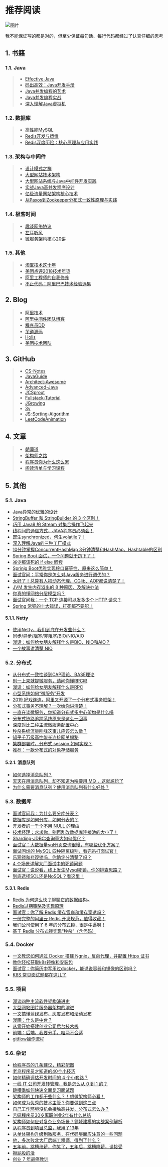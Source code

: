 # 推荐阅读

![图片](https://cdn.jsdelivr.net/gh/wliduo/CDN@master/2019/11/20191120003.jpg)

我不能保证写的都是对的，但至少保证每句话、每行代码都经过了认真仔细的思考

## 1. 书籍

### 1.1. Java

>- [Effective Java](<https://book.douban.com/subject/3360807/>)
>- [码出高效：Java开发手册](<https://book.douban.com/subject/30333948/>)
>- [Java并发编程的艺术](<https://book.douban.com/subject/26591326/>)
>- [Java并发编程实战](<https://book.douban.com/subject/10484692/>)
>- [深入理解Java虚拟机](<https://book.douban.com/subject/24722612/>)

### 1.2. 数据库

>- [高性能MySQL](<https://book.douban.com/subject/23008813/>)
>- [Redis开发与运维](<https://book.douban.com/subject/26971561/>)
>- [Redis深度历险：核心原理与应用实践](<https://book.douban.com/subject/30386804/>)

### 1.3. 架构与中间件

>- [设计模式之禅](<https://book.douban.com/subject/4260618/>)
>- [大型网站技术架构](<https://book.douban.com/subject/25723064/>)
>- [大型网站系统与Java中间件开发实践](<https://book.douban.com/subject/25867042/>)
>- [实战Java高并发程序设计](<https://book.douban.com/subject/26663605/>)
>- [亿级流量网站架构核心技术](<https://book.douban.com/subject/26999243/>)
>- [从Paxos到Zookeeper分布式一致性原理与实践](<https://book.douban.com/subject/26292004/>)

### 1.4. 极客时间

>- [趣谈网络协议](<https://time.geekbang.org/column/intro/85>)
>- [左耳听风](<https://time.geekbang.org/column/intro/48>)
>- [微服务架构核心20讲](<https://time.geekbang.org/course/intro/66>)

### 1.5. 其他

>- [淘宝技术这十年](<https://book.douban.com/subject/24335672/>)
>- [美团点评2018技术年货](<https://tech.meituan.com/2019/01/25/present-by-tech-team-2019.html>)
>- [阿里工程师的自我修养](https://files.alicdn.com/tpsservice/aa41200ed68fa4467b0a2a8aacdd941e.pdf?spm=a2c6h.12873639.0.0.fc6bfe17TJ72Tq&file=aa41200ed68fa4467b0a2a8aacdd941e.pdf)
>- [不止代码：阿里巴巴技术经验选集](<https://102.alibaba.com/downloadFile.do?file=1530517140411/Codelife.pdf>)

## 2. Blog

>- [阿里技术](<https://102.alibaba.com/tech/index/>)
>- [阿里中间件团队博客](<http://jm.taobao.org/>)
>- [程序员DD](<http://blog.didispace.com/>)
>- [芋道源码](<http://www.iocoder.cn/>)
>- [Holis](<http://www.hollischuang.com/>)
>- [美团技术团队](<https://tech.meituan.com/>)

## 3. GitHub

>* [CS-Notes](https://github.com/CyC2018/CS-Notes)
>* [JavaGuide](https://github.com/Snailclimb/JavaGuide)
>* [Architect-Awesome](<https://github.com/xingshaocheng/architect-awesome>)
>* [Advanced-Java](https://github.com/doocs/advanced-java)
>* [JCSprout](https://github.com/crossoverJie/JCSprout)
>* [Fullstack-Tutorial](https://github.com/frank-lam/fullstack-tutorial)
>* [JGrowing](https://github.com/javagrowing/JGrowing)
>* [3y](https://github.com/ZhongFuCheng3y/3y)
>* [JS-Sorting-Algorithm](https://github.com/hustcc/JS-Sorting-Algorithm)
>* [LeetCodeAnimation](https://github.com/MisterBooo/LeetCodeAnimation)

## 4. 文章

>- [朝闻道](<http://wuwenliang.net>)
>- [架构师之路](<https://www.w3cschool.cn/architectroad>)
>- [程序员你为什么这么累](https://xwjie.github.io/rule)
>- [阅读清单与学习课程](https://www.frankfeekr.cn/2019/04/19/cs-learning-list)

## 5. 其他

### 5.1. Java

* [Java异常的优雅的设计](https://mp.weixin.qq.com/s/6uqLVWGeK1adaPu45qCjUg)
* [StringBuffer 和 StringBuilder 的 3 个区别！](https://mp.weixin.qq.com/s/Eeb9wa0DfUs9U5snahAJZQ)
* [巧用 Java8 的 Stream 对集合操作飞起来](https://mp.weixin.qq.com/s/RNPI_4Egcn6CcSkmU1o6IA)
* [线程间的通信方式，JAVA程序员必须会！](https://mp.weixin.qq.com/s/UKOTWobqdfsm2ORXbuz6bg)
* [既生synchronized，何生volatile？！](https://mp.weixin.qq.com/s/qxVSk6OnUrNYA6y0ESmCuQ)
* [深入理解Java的三种工厂模式](https://mp.weixin.qq.com/s/3R42RC26wRq-xscuNEHc6g)
* [10分钟掌握ConcurrentHashMap 3分钟清楚和HashMap、Hashtable的区别](https://mp.weixin.qq.com/s/n_CHniB0zWaEIEticCLkwQ)
* [Spring Boot 面试，一个问题就干趴下了！](https://mp.weixin.qq.com/s/Yd9yuAJLS2yWtSF09Xk1Gw)
* [减少那该死的 if else 嵌套](https://mp.weixin.qq.com/s/-PtYPDneUVQwne9Fo7yd3A)
* [Sprinig Boot优雅实现接口幂等性，原来这么简单！](https://mp.weixin.qq.com/s/6EGJOvaGnDPZ8yqp4cHgwA)
* [面试官问：平常你是怎么对Java服务进行调优的？](https://mp.weixin.qq.com/s/n8r0qO08BINqdassgYuF1Q)
* [太好了！总算有人把动态代理、CGlib、AOP都说清楚了！](https://mp.weixin.qq.com/s/ZwfUl3HCkcAp4KczOuS5ig)
* [JVM 发生内存溢出的 8 种原因、及解决办法](https://mp.weixin.qq.com/s/olulPf-BLhrWD18c2BLxhg)
* [你真的懂网络分层模型吗？](https://mp.weixin.qq.com/s/Y7LVHOLQAUdxqD_SdWAzHA)
* [面试官问我：一个 TCP 连接可以发多少个 HTTP 请求？](https://mp.weixin.qq.com/s/ZAe-668Bus4i-6fYLpxt2g)
* [Spring 常犯的十大错误，打死都不要犯！](https://mp.weixin.qq.com/s/jTN_z8JQ4Xb0krLDtfEthg)

#### 5.1.1. Netty

- [使用Netty，我们到底在开发些什么？](https://mp.weixin.qq.com/s/ASvZc3Spj2SRIzRu1acP1g)
- [同步/异步/阻塞/非阻塞/BIO/NIO/AIO](https://mp.weixin.qq.com/s/e-HPyBtQ1zlcKXnFu8ADog)
- [漫话：如何给女朋友解释什么是BIO、NIO和AIO？](https://mp.weixin.qq.com/s/ssupzQYKmm0ctY0Tyw8lIQ)
- [一个故事讲清楚 NIO](https://mp.weixin.qq.com/s/91uEPjVgBRGVEGzTEWglww)

### 5.2. 分布式

* [从分布式一致性谈到CAP理论、BASE理论](https://www.cnblogs.com/xrq730/p/4944768.html)
* [别一上来就提微服务，请问你懂RPC吗](https://mp.weixin.qq.com/s/fC1tFVwSrp4mA_Ar25ig8A)
* [漫话：如何给女朋友解释什么是RPC](https://mp.weixin.qq.com/s/hANQd7HZGsJdIuzg5vDXGg)
* [小型系统如何“微服务”开发](https://mp.weixin.qq.com/s/yxCKTspIqkMbrxPPTRdxgg)
* [2019 好戏连连，阿里又开源了一个分布式事务框架！](https://mp.weixin.qq.com/s/RdQb3tppc-3q1BwyZcJK9A)
* [分布式事务不理解？一次给你讲清楚！](https://mp.weixin.qq.com/s/qn_9Jc8Qo7PWT5_G_qm5xQ)
* [一直在谈微服务，你知道分布式多中心架构是什么吗](https://mp.weixin.qq.com/s/cs6x0Drguiku6JFajTWd-Q)
* [分布式链路追踪系统原来是这么一回事](https://mp.weixin.qq.com/s/vhIkS0wBGSeJxnJGeg8Mug)
* [深度对比三种主流微服务配置中心](https://mp.weixin.qq.com/s/RKQJ6ybeE6WfdZpMC-GvQw)
* [秒杀系统流量削峰这事儿应该怎么做？](https://mp.weixin.qq.com/s/O3nDBiF4gduVVNXo2YxeoA)
* [知乎千万级高性能长连接网关揭秘](https://mp.weixin.qq.com/s/W1Xs95ne49VST1Pr1a4j_g)
* [集群部署时，分布式 session 如何实现？](https://mp.weixin.qq.com/s/9UU1qwbJnUdkuEYFwpaHHQ)
* [推荐：一款分布式的对象存储服务](https://mp.weixin.qq.com/s?__biz=Mzg3MTExMTQ5Nw==&mid=2247484445&amp;idx=1&amp;sn=3e913694f5d2424599c108094d0d54a6&source=41#wechat_redirect)

#### 5.2.1. 消息队列

* [如何选择消息队列？](https://mp.weixin.qq.com/s/wTkwJXlNr5CaI7uRntJ42A)
* [天天在用消息队列，却不知道为啥要用 MQ ，这就尴尬了](https://mp.weixin.qq.com/s/2998ryj46sLNbAsK4IwZXA)
* [为什么需要消息队列？使用消息队列有什么好处？](https://mp.weixin.qq.com/s/V1q12fSNETUS0cPpywk77A)

### 5.3. 数据库

* [面试官问我：为什么要分库分表？](https://mp.weixin.qq.com/s/BdycC4S8bE-myhsvNC8MlQ)
* [数据库是如何分库，如何分表的？](https://mp.weixin.qq.com/s/yAI3iSITpl0N8pgXZ1O1dw)
* [开发者的一千个不用 NULL 的理由](https://mp.weixin.qq.com/s/gVkKAOl7dwx8_lm11EX_iw)
* [技术经理：求求你，别再乱改数据库连接池的大小了！](https://mp.weixin.qq.com/s/Ucp1eXc0CVbFmbvMdmEjkw)
* [Sharding-JDBC:查询量大如何优化？](https://mp.weixin.qq.com/s/kp2lJHpTMz4bDWkJYjVbOQ)
* [面试官：大数据量sql分页查询很慢，有哪些优化方案？](https://mp.weixin.qq.com/s/LqF4rDQ8Sjijvls2VMg8Eg)
* [面试问烂的 MySQL 四种隔离级别，看完吊打面试官！](https://mp.weixin.qq.com/s/zy-u_kuFmohbjpRFaBYZUQ)
* [乐观锁和悲观锁吗，你确定分清楚了吗？](https://mp.weixin.qq.com/s/PEQL2SHH8SsvIiVSPFa17A)
* [4 个场景详解大厂面试中的死锁问题](https://mp.weixin.qq.com/s/t49aLTN9w-1qNg5_EKpNzA)
* [面试官：说说看，线上发生Mysql死锁，你的排查思路？](https://mp.weixin.qq.com/s/iWDZOWkzQSBL09oSTxKcJQ)
* [到底选择SOL还是NoSQL？看这里！](https://mp.weixin.qq.com/s/i0NuSR0oxwRTcrAGrP3F2A)

#### 5.3.1. Redis

* [Redis 为何这么快？聊聊它的数据结构~](https://mp.weixin.qq.com/s/69xl2yU4B97aQIn1k_Lwqw)
* [Redis过期策略及实现原理](https://mp.weixin.qq.com/s/FIMDOksAej5uqxT1YksyxA)
* [面试官：你了解 Redis 缓存雪崩和缓存穿透吗？](https://mp.weixin.qq.com/s/AeaRp0Cf2LWk8-EVjfyVWg)
* [一份完整的阿里云 Redis 开发规范，值得收藏！](https://mp.weixin.qq.com/s/mApQ9Zumy7H7FTWy9dRung)
* [我们公司使用了 6 年的分布式锁，很是牛逼啊！](https://mp.weixin.qq.com/s/WPpyhCd9jXwtP6Be1_nEdg)
* [基于 Redis 分布式锁实现“秒杀”（含代码）](https://mp.weixin.qq.com/s/fzxKSeYtJDTVh_0v-1wDhA)

### 5.4. Docker

* [一文教您如何通过 Docker 搭建 Ngnix，反向代理，并配置 Https 证书](https://mp.weixin.qq.com/s/dFul5DfEJUbdvmI9_cMnWA)
* [教你轻松获取k8s镜像和安装包](https://mp.weixin.qq.com/s/LkZMXKD8boalDSwjDi3Q9w)
* [面试官：你简历中写用过docker，能说说容器和镜像的区别吗？](https://mp.weixin.qq.com/s/IoOtDWyL917_JYCm381_nQ)
* [K8S 常见面试题都在这儿了](https://mp.weixin.qq.com/s/JQ4URbfISMiCBTjW-0zowA)

### 5.5. 项目

* [漫谈四种主流软件架构演进史](https://mp.weixin.qq.com/s/zlqzM08yOwapOXT_6rYqFw)
* [大型网站图片服务器架构的演进](https://mp.weixin.qq.com/s/JuY0ceCrabnnbswbJE_4QA)
* [一文搞懂蓝绿发布、灰度发布和滚动发布](https://mp.weixin.qq.com/s/f4yITtazEsumRWYhMelZog)
* [漫画：什么是中台？](https://mp.weixin.qq.com/s/rF7_xJBq4NJP6CmkW3HPpQ)
* [从零开始搭建创业公司后台技术栈](https://mp.weixin.qq.com/s/7MjHsDtNVQ2qTFPhjKUbbg)
* [前端：后端，我要分手，咱两不合适](https://mp.weixin.qq.com/s/xYtO_D46nVfRpCYgykVMGg)
* [gitflow操作流程](https://mp.weixin.qq.com/s?__biz=Mzg3MTExMTQ5Nw==&mid=2247484437&amp;idx=1&amp;sn=794ebd6dc8bcd0390a8ef2592a4af89d&source=41#wechat_redirect)

### 5.6. 杂记

* [给程序员的几条建议，精彩配图](https://mp.weixin.qq.com/s/AjscejPieCYik7ORMCgH7A)
* [老鸟程序员才知道的40个小技巧](https://mp.weixin.qq.com/s/gedyKtWuYmeKdVIzgLjy-Q)
* [如何精确评估开发时间的 4 个小套路？](https://mp.weixin.qq.com/s/c9yxJDQaeT6FQjD-nBp2NQ)
* [一线 IT 公司开发转管理，我是怎么从 0 到 1 的？](https://mp.weixin.qq.com/s/a8w3LlUl1MErPgyd6Iwzxw)
* [跳槽季如何快速全面复习面试题](https://mp.weixin.qq.com/s/0qDyHlIuaDV24I8CXXhu6Q)
* [架构师的工作都干些什么？！想做架构师必看！](https://mp.weixin.qq.com/s/B3bTVeOZRYov5POlVYlTBQ)
* [如何成为优秀的技术主管？你要做到这三点](https://mp.weixin.qq.com/s/QIxdNldzEgX0d8jR1bgjSw)
* [自己工作环境没机会接触高并发、分布式怎么办？](https://mp.weixin.qq.com/s/ua_RqxhyVa9Qx8tzNP4TVA)
* [苦逼程序员30岁离职创业2年有什么总结](https://mp.weixin.qq.com/s/v8cJC7pU7FnQMpdvJyQ18A)
* [架构师如何应对复杂业务场景？领域建模的实战案例解析](https://mp.weixin.qq.com/s/pKNtxx2fos3syKt7YeerlQ)
* [从程序员到项目总监，我用了13年](https://mp.weixin.qq.com/s/9Q_28Ik42i9Zm3o7nwQtsA)
* [从单体架构升级到微服务，在代码层面应注意的一些问题](https://mp.weixin.qq.com/s/y9_Chrkt50XrcUY9OuxwYg)
* [他，多次败北大厂后端工程师，得到了什么？](https://mp.weixin.qq.com/s/AF_J3RlDcsNUOv3UfnXCyQ)
* [五年前，跳槽涨薪，你笑了，五年后，跳槽降薪，请接受](https://mp.weixin.qq.com/s/-JK2ZaZkKi1Tw6JXX7EUbw)
* [擦屁股的活](https://mp.weixin.qq.com/s/KfWXR7zrx9AYuF0lqPPS3A)
* [创业 7 年最痛教训](https://mp.weixin.qq.com/s/fzX5FEme7t4DsiSAfZpbzA)